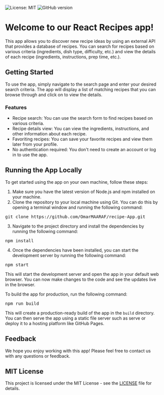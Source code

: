 ![License: MIT](https://img.shields.io/badge/License-MIT-yellow.svg)
![GitHub version](https://img.shields.io/github/v/release/OmarMAARAF/recipe-App.svg)
<h1>Welcome to our React Recipes app!</h1>
<p>This app allows you to discover new recipe ideas by using an external API that provides a database of recipes. You can search for recipes based on various criteria (ingredients, dish type, difficulty, etc.) and view the details of each recipe (ingredients, instructions, prep time, etc.).</p>
<h2>Getting Started</h2>
<p>To use the app, simply navigate to the search page and enter your desired search criteria. The app will display a list of matching recipes that you can browse through and click on to view the details.</p>
<h3>Features</h3>
<ul>
  <li>Recipe search: You can use the search form to find recipes based on various criteria.</li>
  <li>Recipe details view: You can view the ingredients, instructions, and other information about each recipe.</li>
  <li>Favoriting recipes: You can save your favorite recipes and view them later from your profile.</li>
  <li>No authentication required: You don't need to create an account or log in to use the app.</li>
</ul>
<h2>Running the App Locally</h2>
<p>To get started using the app on your own machine, follow these steps:</p>
<ol>
  <li>Make sure you have the latest version of Node.js and npm installed on your machine.</li>
  <li>Clone the repository to your local machine using Git. You can do this by opening a terminal window and running the following command:</li>
</ol>
<pre>
git clone https://github.com/OmarMAARAF/recipe-App.git
</pre>
<ol start="3">
  <li>Navigate to the project directory and install the dependencies by running the following command:</li>
</ol>
<pre>
npm install
</pre>
<ol start="4">
  <li>Once the dependencies have been installed, you can start the development server by running the following command:</li>
</ol>
<pre>
npm start
</pre>
<p>This will start the development server and open the app in your default web browser. You can now make changes to the code and see the updates live in the browser.</p>
<p>To build the app for production, run the following command:</p>
<pre>
npm run build
</pre>
<p>This will create a production-ready build of the app in the <code>build</code> directory. You can then serve the app using a static file server such as serve or deploy it to a hosting platform like GitHub Pages.</p>
<h2>Feedback</h2>
<p>We hope you enjoy working with this app! Please feel free to contact us with any questions or feedback.</p>
<h2>MIT License</h2>
<p>
  This project is licensed under the MIT License - see the <a href="LICENSE_URL">LICENSE</a> file for details.
</p>